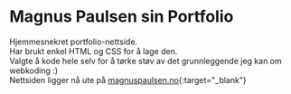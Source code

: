 # Magnus Paulsen sin Portfolio
Hjemmesnekret portfolio-nettside.  
Har brukt enkel HTML og CSS for å lage den.  
Valgte å kode hele selv for å tørke støv av det grunnleggende jeg kan om webkoding :)  
Nettsiden ligger nå ute på [magnuspaulsen.no](https://magnuspaulsen.no){:target="_blank"}
